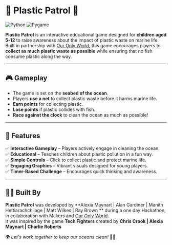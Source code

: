 # 🌊 Plastic Patrol 🐠  


![Python](https://img.shields.io/badge/Python-3776AB?style=for-the-badge&logo=python&logoColor=ffdd54) ![Pygame](https://img.shields.io/badge/Pygame-green?style=for-the-badge&logo=python&logoColor=white)

**Plastic Patrol** is an interactive educational game designed for **children aged 5-12** to raise awareness about the impact of plastic waste on marine life. Built in partnership with [Our Only World](https://www.ouronlyworld.org.uk/), this game encourages players to **collect as much plastic waste as possible** while ensuring that no fish consume plastic along the way.  

---

## 🎮 Gameplay  

- The game is set on the **seabed of the ocean**.  
- Players **use a net** to collect plastic waste before it harms marine life.  
- **Earn points** for collecting plastic.  
- **Lose points** if plastic collides with fish.  
- **Race against the clock** to clean the ocean as much as possible!  

---

## 🚀 Features  

✅ **Interactive Gameplay** – Players actively engage in cleaning the ocean.  
✅ **Educational** – Teaches children about plastic pollution in a fun way.  
✅ **Simple Controls** – Click to collect plastic and protect marine life.  
✅ **Engaging Graphics** – Vibrant visuals designed for young players.  
✅ **Timer-Based Challenge** – Encourages quick thinking and awareness.  

---

## 👩‍💻 Built By  

**Plastic Patrol** was developed by **Alexia Maynart | Alan Gardiner | Manith Hettiarachchilage | Matt Wilkes | Ray Brown ** during a one day Hackathon, in collaboration with Makers and [Our Only World](https://www.ouronlyworld.org.uk/).  
It was inspired by the game **Tech Fighters** created by **Chris Crook | Alexia Maynart | Charlie Roberts** 

🌍 *Let's work together to keep our oceans clean!* 🌊✨  
